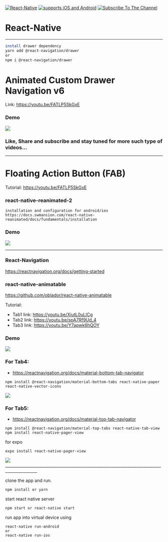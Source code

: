 [![React-Native](https://img.shields.io/badge/React%20Native-333.svg?style=for-the-badge&logo=react&labelColor=4630eb&logoWidth=30&logoColor=fff)](https://reactnative.dev/) [![supports iOS and Android](https://img.shields.io/badge/Getting%20Started-4630EB.svg?style=for-the-badge&labelColor=000)](https://reactnative.dev/docs/getting-started) [![Subscribe To The Channel](https://img.shields.io/badge/Subscribe-red.svg?style=for-the-badge&logo=youtube&labelColor=red&logoWidth=20&logoColor=fff)](https://www.youtube.com/channel/UCC6L3eilEVJhhqiAdepWcng)

# React-Native
_____________________________________________________________________
```sh
install drawer dependency
yarn add @react-navigation/drawer
or
npm i @react-navigation/drawer
```
# Animated Custom Drawer Navigation v6

Link: https://youtu.be/FATLP5SkGxE

### Demo
<picture>
  <source width="600" height="000" media="(prefers-color-scheme: dark)" srcset="https://github.com/vishalpwr/react-native-ui/blob/master/gif/drawer1.png">
  <img src="https://github.com/vishalpwr/react-native-ui/blob/master/gif/drawer1.png">
</picture>

### Like, Share and subscribe and stay tuned for more such type of videos...
_____________________________________________________________________
# Floating Action Button (FAB)

Tutorial: https://youtu.be/FATLP5SkGxE

### react-native-reanimated-2
```
installation and configuration for android/ios
https://docs.swmansion.com/react-native-reanimated/docs/fundamentals/installation
```
### Demo
<picture>
  <source width="250" height="500" media="(prefers-color-scheme: dark)" srcset="https://github.com/vishalpwr/react-native-ui/blob/master/gif/FAB-demo.gif">
  <img src="https://github.com/vishalpwr/react-native-ui/blob/master/gif/FAB-demo.gif">
</picture>

_____________________________________________________________________
### React-Navigation
https://reactnavigation.org/docs/getting-started

### react-native-animatable
https://github.com/oblador/react-native-animatable

Tutorial:
* Tab1 link: https://youtu.be/XiutL0uLICg
* Tab2 link: https://youtu.be/spA7Rf9Ud_4
* Tab3 link: https://youtu.be/Y7apwk6hQOY

### Demo
<picture>
  <source width="250" height="500" media="(prefers-color-scheme: dark)" srcset="https://github.com/vishalpwr/react-native-ui/blob/master/gif/anim-Tab.gif">
  <img src="https://github.com/vishalpwr/react-native-ui/blob/master/gif/anim-Tab.gif">
</picture>

### For Tab4:
* https://reactnavigation.org/docs/material-bottom-tab-navigator
```
npm install @react-navigation/material-bottom-tabs react-native-paper react-native-vector-icons
```
<picture>
  <source width="250" height="120" media="(prefers-color-scheme: dark)" srcset="https://github.com/vishalpwr/react-native-ui/blob/master/gif/tab4.jpg">
  <img src="https://github.com/vishalpwr/react-native-ui/blob/master/gif/tab4.jpg">
</picture>

### For Tab5:
* https://reactnavigation.org/docs/material-top-tab-navigator
```
npm install @react-navigation/material-top-tabs react-native-tab-view
npm install react-native-pager-view
```
for expo
```
expo install react-native-pager-view
```

<picture>
  <source width="250" height="140" media="(prefers-color-scheme: dark)" srcset="https://github.com/vishalpwr/react-native-ui/blob/master/gif/tab5.jpg">
  <img src="https://github.com/vishalpwr/react-native-ui/blob/master/gif/tab5.jpg">
</picture>
______________________________________________________________________________________________

clone the app and run.
```
npm install or yarn
```
start react native server
```
npm start or react-native start
```
run app into virtual device using
```
react-native run-android 
or
react-native run-ios
```
